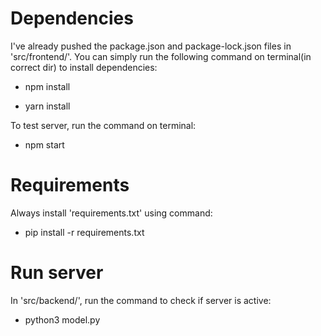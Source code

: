 # Dependencies

I've already pushed the package.json and package-lock.json files in 'src/frontend/'. You can simply run the following command on terminal(in correct dir) to install dependencies:

- npm install

- yarn install

To test server, run the command on terminal:

- npm start

# Requirements

Always install 'requirements.txt' using command:

- pip install -r requirements.txt

# Run server

In 'src/backend/', run the command to check if server is active:

- python3 model.py